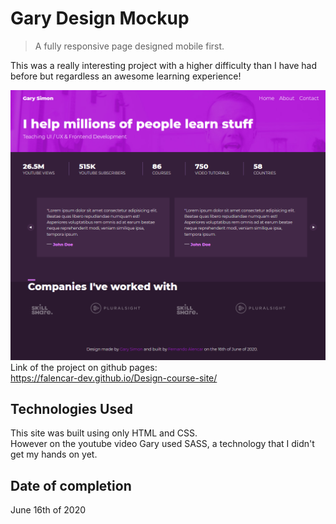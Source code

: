 # Gary Design Mockup
> A fully responsive page designed mobile first.

This was a really interesting project with a higher difficulty than I have had before but regardless an awesome learning experience!

![](Screenshot.png)
 Link of the project on github pages: <br>
https://falencar-dev.github.io/Design-course-site/

## Technologies Used
This site was built using only HTML and CSS. <br>
However on the youtube video Gary used SASS, a technology that I didn't get my hands on yet.

## Date of completion
June 16th of 2020
